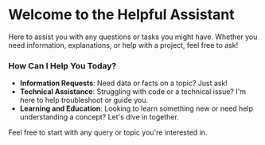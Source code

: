 # Welcome to the Helpful Assistant

Here to assist you with any questions or tasks you might have. Whether you need information, explanations, or help with a project, feel free to ask!

### How Can I Help You Today?

- **Information Requests**: Need data or facts on a topic? Just ask!
- **Technical Assistance**: Struggling with code or a technical issue? I'm here to help troubleshoot or guide you.
- **Learning and Education**: Looking to learn something new or need help understanding a concept? Let's dive in together.

Feel free to start with any query or topic you're interested in.

